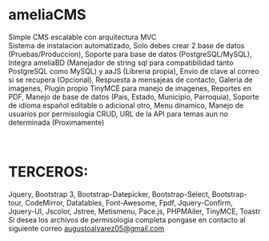 # ameliaCMS
Simple CMS escalable con arquitectura MVC
<br>Sistema de instalacion automatizado,
Solo debes crear 2 base de datos (Pruebas/Produccion),
Soporte para base de datos (PostgreSQL/MySQL),
Integra ameliaBD (Manejador de string sql para compatibilidad tanto PostgreSQL como MySQL) y aaJS (Libreria propia),
Envio de clave al correo si se recupera (Opcional),
Respuesta a mensajeas de contacto,
Galeria de imagenes,
Plugin propio TinyMCE para manejo de imagenes,
Reportes en PDF,
Manejo de base de datos (Pais, Estado, Municipio, Parroquia),
Soporte de idioma español editable o adicional otro,
Menu dinamico,
Manejo de usuarios por permisologia CRUD,
URL de la API para temas aun no determinada (Proximamente)
# <br>TERCEROS:
Jquery,
Bootstrap 3,
Bootstrap-Datepicker,
Bootstrap-Select,
Bootstrap-tour,
CodeMirror,
Datatables,
Font-Awesome,
Fpdf,
Jquery-Confirm,
Jquery-UI,
Jscolor,
Jstree,
Metismenu,
Pace.js,
PHPMAiler,
TinyMCE,
Toastr
<br>Si desea los archivos de permisologia completa pongase en contacto al siguiente correo augustoalvarez05@gmail.com